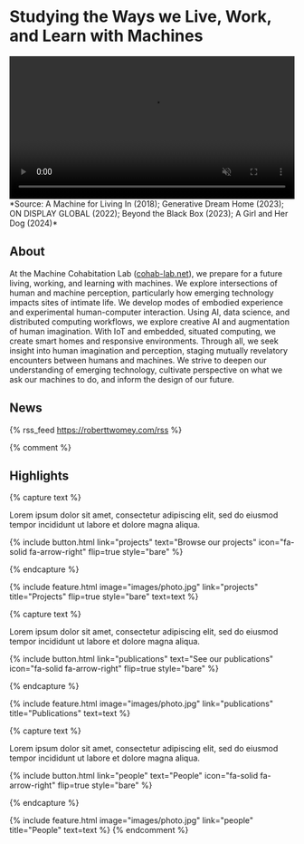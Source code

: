 ---
---

# Studying the Ways we Live, Work, and Learn with Machines

<div class="video-container">
<video class="background"
	loop
	muted
	autoplay
	preload="auto"
  width="100%">
<source src="images/cohab-looper.mp4" type="video/mp4">
</video>
</div>
*Source: A Machine for Living In (2018); Generative Dream Home (2023); ON DISPLAY GLOBAL (2022); Beyond the Black Box (2023); A Girl and Her Dog (2024)*

## About

At the Machine Cohabitation Lab ([cohab-lab.net](https://cohab-lab.net)), we prepare for a future living, working, and learning with machines. We explore intersections of human and machine perception, particularly how emerging technology impacts sites of intimate life. We develop modes of embodied experience and experimental human-computer interaction. Using AI, data science, and distributed computing workflows, we explore creative AI and augmentation of human imagination. With IoT and embedded, situated computing, we create smart homes and responsive environments. Through all, we seek insight into human imagination and perception, staging mutually revelatory encounters between humans and machines. We strive to deepen our understanding of emerging technology, cultivate perspective on what we ask our machines to do, and inform the design of our future.

## News

{% rss_feed https://roberttwomey.com/rss %}

{% comment %}
## Highlights

{% capture text %}

Lorem ipsum dolor sit amet, consectetur adipiscing elit, sed do eiusmod tempor incididunt ut labore et dolore magna aliqua.

{%
  include button.html
  link="projects"
  text="Browse our projects"
  icon="fa-solid fa-arrow-right"
  flip=true
  style="bare"
%}

{% endcapture %}

{%
  include feature.html
  image="images/photo.jpg"
  link="projects"
  title="Projects"
  flip=true
  style="bare"
  text=text
%}

{% capture text %}

Lorem ipsum dolor sit amet, consectetur adipiscing elit, sed do eiusmod tempor incididunt ut labore et dolore magna aliqua.

{%
  include button.html
  link="publications"
  text="See our publications"
  icon="fa-solid fa-arrow-right"
  flip=true
  style="bare"
%}

{% endcapture %}

{%
  include feature.html
  image="images/photo.jpg"
  link="publications"
  title="Publications"
  text=text
%}

{% capture text %}

Lorem ipsum dolor sit amet, consectetur adipiscing elit, sed do eiusmod tempor incididunt ut labore et dolore magna aliqua.

{%
  include button.html
  link="people"
  text="People"
  icon="fa-solid fa-arrow-right"
  flip=true
  style="bare"
%}

{% endcapture %}

{%
  include feature.html
  image="images/photo.jpg"
  link="people"
  title="People"
  text=text
%}
{% endcomment %}
